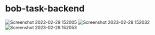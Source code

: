 # bob-task-backend

![Screenshot 2023-02-28 152005](https://user-images.githubusercontent.com/83195038/221816665-c1fa8999-f72b-4131-a0ff-ff3d2bf39000.png)
![Screenshot 2023-02-28 152032](https://user-images.githubusercontent.com/83195038/221816645-dcbff78d-b36f-4825-b99c-419dccd82dab.png)
![Screenshot 2023-02-28 152053](https://user-images.githubusercontent.com/83195038/221816609-e4de87fd-0ba9-4642-849b-2a1b19a5ca30.png)
